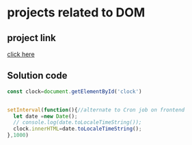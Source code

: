 # projects related to DOM

## project link

[click here](https://stackblitz.com/edit/dom-project-chaiaurcode?file=index.html)

## Solution code

```javascript
const clock=document.getElementById('clock')


setInterval(function(){//alternate to Cron job on frontend
  let date =new Date();
  // console.log(date.toLocaleTimeString());
  clock.innerHTML=date.toLocaleTimeString();
},1000) 
```